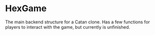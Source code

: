 # HexGame
The main backend structure for a Catan clone. Has a few functions for players to interact with the game, but currently is unfinished. 
